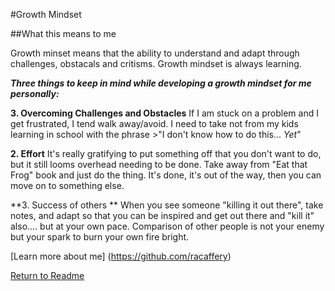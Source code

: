 #Growth Mindset

##What this means to me

Growth minset means that the ability to understand and adapt through challenges, obstacals and critisms. Growth mindset is always learning.

***Three things to keep in mind while developing a growth mindset for me personally:***

**3. Overcoming Challenges and Obstacles**
If I am stuck on a problem and I get frustrated, I tend walk away/avoid. 
I need to take not from my kids learning in school with the phrase >"I don't know how to do this... *Yet*"

**2. Effort**
It's really gratifying to put something off that you don't want to do, but it still looms overhead needing to be done. Take away from "Eat that Frog" book and just do the thing. It's done, it's out of the way, then you can move on to something else. 

**3. Success of others **
When you see someone "killing it out there", take notes, and adapt so that you can be inspired and get out there and "kill it" also.... but at your own pace. Comparison of other people is not your enemy but your spark to burn your own fire bright. 

[Learn more about me] (https://github.com/racaffery)


[Return to Readme](/README.md)
